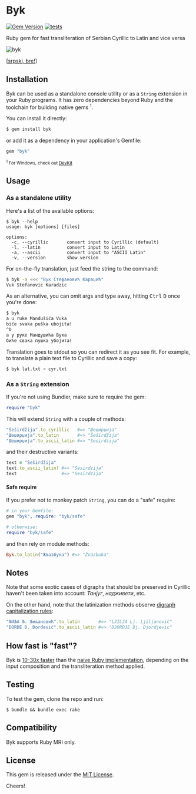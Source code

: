 Byk
===

[![Gem Version](https://badge.fury.io/rb/byk.svg)](https://rubygems.org/gems/byk)
[![tests](https://github.com/topalovic/byk/actions/workflows/tests.yml/badge.svg)](https://github.com/topalovic/byk/actions/workflows/tests.yml)

Ruby gem for fast transliteration of Serbian Cyrillic to Latin and vice versa

![byk](https://cloud.githubusercontent.com/assets/626128/7155207/07545960-e35d-11e4-804e-5fdee70a3e30.png)

[[srpski, bre!](README.md)]

## Installation

Byk can be used as a standalone console utility or as a `String` extension in your Ruby programs. It has zero dependencies beyond Ruby and the toolchain for building native gems <sup>1</sup>.

You can install it directly:

```ruby
$ gem install byk
```

or add it as a dependency in your application's Gemfile:

```ruby
gem "byk"
```

<sub><sup>1</sup> For Windows, check out [DevKit](https://github.com/oneclick/rubyinstaller/wiki/Development-Kit)</sub>


## Usage

### As a standalone utility

Here's a list of the available options:

```
$ byk --help
usage: byk [options] [files]

options:
  -c, --cyrillic       convert input to Cyrillic (default)
  -l, --latin          convert input to Latin
  -a, --ascii          convert input to "ASCII Latin"
  -v, --version        show version
```

For on-the-fly translation, just feed the string to the command:

```sh
$ byk -a <<< "Вук Стефановић Караџић"
Vuk Stefanovic Karadzic
```

As an alternative, you can omit args and type away, hitting <kbd>Ctrl</kbd> <kbd>D</kbd> once you're done:

```sh
$ byk
a u ruke Mandušića Vuka
biće svaka puška ubojita!
^D
а у руке Мандушића Вука
биће свака пушка убојита!
```

Translation goes to stdout so you can redirect it as you see fit. For example, to translate a plain text file to Cyrillic and save a copy:

```sh
$ byk lat.txt > cyr.txt
```


### As a `String` extension

If you're not using Bundler, make sure to require the gem:

```ruby
require "byk"
```

This will extend `String` with a couple of methods:

```ruby
"Šeširdžija".to_cyrillic   #=> "Шеширџија"
"Шеширџија".to_latin       #=> "Šeširdžija"
"Шеширџија".to_ascii_latin #=> "Sesirdzija"
```

and their destructive variants:

```ruby
text = "Šeširdžija"
text.to_ascii_latin! #=> "Sesirdzija"
text                 #=> "Sesirdzija"
```

#### Safe require

If you prefer not to monkey patch `String`, you can do a "safe" require:

```ruby
# in your Gemfile:
gem "byk", require: "byk/safe"

# otherwise:
require "byk/safe"
```

and then rely on module methods:

```ruby
Byk.to_latin("Жвазбука") #=> "Žvazbuka"
```


## Notes

Note that some exotic cases of digraphs that should be preserved in Cyrillic haven't been taken into account: _Танјуг_, _надживети_, etc.

On the other hand, note that the latinization methods observe [digraph capitalization rules](http://sr.wikipedia.org/wiki/Гајица#.D0.94.D0.B8.D0.B3.D1.80.D0.B0.D1.84.D0.B8):

```ruby
"ЉИЉА Љ. Љиљановић".to_latin       #=> "LJILJA Lj. Ljiljanović"
"ĐORĐE Đ. Đorđević".to_ascii_latin #=> "DJORDJE Dj. Djordjevic"
```


## How fast is "fast"?

Byk is [10-30x faster](benchmark) than the [naive Ruby implementation](https://github.com/dejan/srbovanje), depending on the input composition and the transliteration method applied.


## Testing

To test the gem, clone the repo and run:

```
$ bundle && bundle exec rake
```


## Compatibility

Byk supports Ruby MRI only.


## License

This gem is released under the [MIT License](LICENSE).

Cheers!
